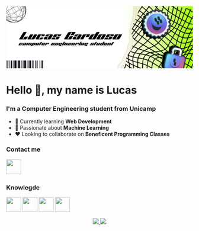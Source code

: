 <picture>
  <source media="(prefers-color-scheme: dark)" srcset="1.png">
  <img alt="Shows an illustrated sun in light color mode and a moon with stars in dark color mode." src="2.png">
</picture>
<h1 >Hello 👋, my name is Lucas</h1>

### I'm a Computer Engineering student from Unicamp

- 🌱 Currently learning **Web Development**
- 🤔 Passionate about **Machine Learning**
- ❤️ Looking to collaborate on **Beneficent Programming Classes**

### Contact me

<div >
<a href="https://www.linkedin.com/in/lucas-cardoso-a57681260" target="_blank"><img src="https://cdn.jsdelivr.net/gh/devicons/devicon/icons/linkedin/linkedin-original.svg" width="40" height="40"/>
          </a>   
</div>


### Knowlegde
<img src="https://cdn.jsdelivr.net/gh/devicons/devicon/icons/python/python-plain.svg" width="40" height="40"  />  <img src="https://cdn.jsdelivr.net/gh/devicons/devicon/icons/c/c-plain.svg" width="40" height="40"/>  <img src="https://cdn.jsdelivr.net/gh/devicons/devicon/icons/java/java-plain.svg" width="40" height="40"/>  <img src="https://cdn.jsdelivr.net/gh/devicons/devicon/icons/mysql/mysql-original.svg" width="40" height="40"/>

          
<div align="center">
<a href="https://github.com/lcardosott">
<img height="180em" src="https://github-readme-stats.vercel.app/api/top-langs/?username=lcardosott&layout=compact&langs_count=7&theme=dark"/>
<img height="180em" src="https://github-readme-stats.vercel.app/api?username=lcardosott&show_icons=true&theme=dark&include_all_commits=true&count_private=true"/>
</div>
